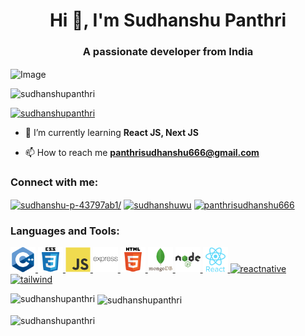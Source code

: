 <h1 align="center">Hi 👋, I'm Sudhanshu Panthri</h1>
<h3 align="center">A passionate developer from India</h3>
<img src="https://media2.giphy.com/media/11jacPItBsJDLa/source.gif" alt="Image" align="center" width="200" height="200">
<p align="left"> <img src="https://komarev.com/ghpvc/?username=sudhanshupanthri&label=Profile%20views&color=0e75b6&style=flat" alt="sudhanshupanthri" /> </p>

<p align="left"> <a href="https://github.com/ryo-ma/github-profile-trophy"><img src="https://github-profile-trophy.vercel.app/?username=sudhanshupanthri" alt="sudhanshupanthri" /></a> </p>

- 🌱 I’m currently learning **React JS, Next JS**

- 📫 How to reach me **panthrisudhanshu666@gmail.com**

<h3 align="left">Connect with me:</h3>
<p align="left">
<a href="https://linkedin.com/in/sudhanshu-p-43797ab1/" target="blank"><img align="center" src="https://raw.githubusercontent.com/rahuldkjain/github-profile-readme-generator/master/src/images/icons/Social/linked-in-alt.svg" alt="sudhanshu-p-43797ab1/" height="30" width="40" /></a>
<a href="https://www.leetcode.com/sudhanshuwu" target="blank"><img align="center" src="https://raw.githubusercontent.com/rahuldkjain/github-profile-readme-generator/master/src/images/icons/Social/leet-code.svg" alt="sudhanshuwu" height="30" width="40" /></a>
<a href="https://auth.geeksforgeeks.org/user/panthrisudhanshu666" target="blank"><img align="center" src="https://raw.githubusercontent.com/rahuldkjain/github-profile-readme-generator/master/src/images/icons/Social/geeks-for-geeks.svg" alt="panthrisudhanshu666" height="30" width="40" /></a>
</p>

<h3 align="left">Languages and Tools:</h3>
<p align="left"><a href="https://www.w3schools.com/cpp/" target="_blank" rel="noreferrer"> <img src="https://raw.githubusercontent.com/devicons/devicon/master/icons/cplusplus/cplusplus-original.svg" alt="cplusplus" width="40" height="40"/> </a> <a href="https://www.w3schools.com/css/" target="_blank" rel="noreferrer"> <img src="https://raw.githubusercontent.com/devicons/devicon/master/icons/css3/css3-original-wordmark.svg" alt="css3" width="40" height="40"/> </a><a href="https://developer.mozilla.org/en-US/docs/Web/JavaScript" target="_blank" rel="noreferrer"> <img src="https://raw.githubusercontent.com/devicons/devicon/master/icons/javascript/javascript-original.svg" alt="javascript" width="40" height="40"/> </a> <a href="https://expressjs.com" target="_blank" rel="noreferrer"> <img src="https://raw.githubusercontent.com/devicons/devicon/master/icons/express/express-original-wordmark.svg" alt="express" width="40" height="40"/> </a> <a href="https://www.w3.org/html/" target="_blank" rel="noreferrer"> <img src="https://raw.githubusercontent.com/devicons/devicon/master/icons/html5/html5-original-wordmark.svg" alt="html5" width="40" height="40"/> </a> <a href="https://www.mongodb.com/" target="_blank" rel="noreferrer"> <img src="https://raw.githubusercontent.com/devicons/devicon/master/icons/mongodb/mongodb-original-wordmark.svg" alt="mongodb" width="40" height="40"/> </a> <a href="https://nodejs.org" target="_blank" rel="noreferrer"> <img src="https://raw.githubusercontent.com/devicons/devicon/master/icons/nodejs/nodejs-original-wordmark.svg" alt="nodejs" width="40" height="40"/> </a> <a href="https://reactjs.org/" target="_blank" rel="noreferrer"> <img src="https://raw.githubusercontent.com/devicons/devicon/master/icons/react/react-original-wordmark.svg" alt="react" width="40" height="40"/> </a> <a href="https://reactnative.dev/" target="_blank" rel="noreferrer"> <img src="https://reactnative.dev/img/header_logo.svg" alt="reactnative" width="40" height="40"/> </a> <a href="https://tailwindcss.com/" target="_blank" rel="noreferrer"> <img src="https://www.vectorlogo.zone/logos/tailwindcss/tailwindcss-icon.svg" alt="tailwind" width="40" height="40"/> </a> </p>

<p><img align="left" src="https://github-readme-stats.vercel.app/api/top-langs?username=sudhanshupanthri&show_icons=true&locale=en&layout=compact" alt="sudhanshupanthri" /></p>

<p>&nbsp;<img align="center" src="https://github-readme-stats.vercel.app/api?username=sudhanshupanthri&show_icons=true&locale=en" alt="sudhanshupanthri" /></p>
<p><img align="center" src="https://github-readme-streak-stats.herokuapp.com/?user=sudhanshupanthri&" alt="sudhanshupanthri" /></p>

